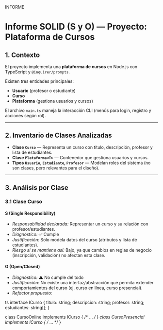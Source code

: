 INFORME 
# Informe SOLID (S y O) — Proyecto: Plataforma de Cursos

## 1. Contexto
El proyecto implementa una **plataforma de cursos** en Node.js con TypeScript y `@inquirer/prompts`.

Existen tres entidades principales:
- **Usuario** (profesor o estudiante)
- **Curso**
- **Plataforma** (gestiona usuarios y cursos)

El archivo `main.ts` maneja la interacción CLI (menús para login, registro y acciones según rol).

---

## 2. Inventario de Clases Analizadas
- **Clase `Curso`** — Representa un curso con título, descripción, profesor y lista de estudiantes.  
- **Clase `Plataforma<T>`** — Contenedor que gestiona usuarios y cursos.  
- **Tipos `Usuario`, `Estudiante`, `Profesor`** — Modelan roles del sistema (no son clases, pero relevantes para el diseño).  

---
## 3. Análisis por Clase

### 3.1 Clase Curso

#### S (Single Responsibility)
- *Responsabilidad declarada:* Representar un curso y su relación con profesor/estudiantes.  
- *Diagnóstico:* ✅ Cumple  
- *Justificación:* Solo modela datos del curso (atributos y lista de estudiantes).  
- *Riesgo si se mantiene así:* Bajo, ya que cambios en reglas de negocio (inscripción, validación) no afectan esta clase.  

#### O (Open/Closed)
- *Diagnóstico:* ⚠️ No cumple del todo  
- *Justificación:* No existe una interfaz/abstracción que permita extender comportamientos del curso (ej. curso en línea, curso presencial).  
- *Refactor propuesto:*

ts
interface ICurso {
  titulo: string;
  descripcion: string;
  profesor: string;
  estudiantes: string[];
}

class CursoOnline implements ICurso { /* ... */ }
class CursoPresencial implements ICurso { /* ... */ }
